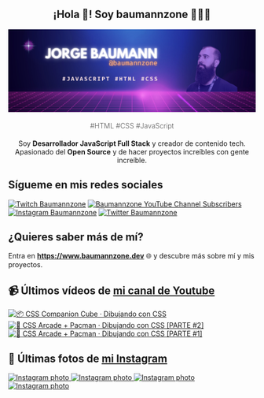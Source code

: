 <p align="center">
   <h2 align="center">¡Hola 👋! Soy baumannzone 👨🏻‍💻</h2>
   <img align="center" src="img/header.png" />
   <h4 align="center" style="font-weight: 300; color: #555;">#HTML #CSS #JavaScript</h4>
</p>

<p align="center" style="margin-bottom: 20px">Soy <strong>Desarrollador JavaScript Full Stack</strong> y creador de contenido tech.
<br/>
Apasionado del <strong>Open Source</strong> y de hacer proyectos increíbles con gente increíble.
</p>

## Sígueme en mis redes sociales

[![Twitch Baumannzone](https://img.shields.io/twitch/status/baumannzone?style=social)](https://twitch.tv/baumannzone)
[![Baumannzone YouTube Channel Subscribers](https://img.shields.io/youtube/channel/subscribers/UCTTj5ztXnGeDRPFVsBp7VMA?style=social)](https://youtube.com/rambitojs)
[![Instagram Baumannzone](https://img.shields.io/badge/Baumannzone--_.svg?label=Instagram&style=social&logo=instagram)](https://instagram.com/baumannzone)
[![Twitter Baumannzone](https://img.shields.io/twitter/follow/Baumannzone?label=Twitter&style=social)](https://twitter.com/baumannzone)

## ¿Quieres saber más de mí?

Entra en **https://www.baumannzone.dev** 🌐 y descubre más sobre mí y mis proyectos.

## 📹 Últimos vídeos de [mi canal de Youtube](https://youtube.com/rambitojs?sub_confirmation=1)


<a href='https://youtu.be/W6xwoSJahA0' target='_blank'>
  <img width='30%' src='https://img.youtube.com/vi/W6xwoSJahA0/mqdefault.jpg' alt='📦 CSS Companion Cube · Dibujando con CSS' />
</a>
<a href='https://youtu.be/9C3NXVXewH8' target='_blank'>
  <img width='30%' src='https://img.youtube.com/vi/9C3NXVXewH8/mqdefault.jpg' alt='👾 CSS Arcade + Pacman · Dibujando con CSS [PARTE #2]' />
</a>
<a href='https://youtu.be/2ahqLdgkSxA' target='_blank'>
  <img width='30%' src='https://img.youtube.com/vi/2ahqLdgkSxA/mqdefault.jpg' alt='👾 CSS Arcade + Pacman · Dibujando con CSS [PARTE #1]' />
</a>

## 📸 Últimas fotos de [mi Instagram](https://instagram.com/baumannzone)


<a href='https://instagram.com/p/CpyNOwarnok' target='_blank'>
  <img width='20%' src='https://scontent-waw1-1.cdninstagram.com/v/t51.2885-15/335763997_5887597057976558_508799587780031974_n.jpg?stp=dst-jpg_e15_fr_s1080x1080&_nc_ht=scontent-waw1-1.cdninstagram.com&_nc_cat=102&_nc_ohc=DpOqb7YWKIYAX8AAfa7&edm=APU89FABAAAA&ccb=7-5&ig_cache_key=MzA1ODU2NTI4NTYwMjU1NjQ1Mg%3D%3D.2-ccb7-5&oh=00_AfAsUEzpMMXIsKv5Xsy-xFjOIyTTQ2w-y7YBBvxZ6FEN1g&oe=641CE8BD&_nc_sid=86f79a' alt='Instagram photo' />
</a>
<a href='https://instagram.com/p/CpxS2xyPU9_' target='_blank'>
  <img width='20%' src='https://scontent-waw1-1.cdninstagram.com/v/t39.30808-6/335880849_651634293395690_3244828756504975467_n.png?stp=dst-jpg_e15_fr_s1080x1080&_nc_ht=scontent-waw1-1.cdninstagram.com&_nc_cat=102&_nc_ohc=D87R9DzUbKcAX-ZSlTE&edm=APU89FAAAAAA&ccb=7-5&ig_cache_key=MzA1ODMwODU0MTQ4NDcxNTYzMw%3D%3D.2-ccb7-5&oh=00_AfB1z1vQ8jDKg1V4CzFrq76ZsH8eBiw2O4Jq3laQ8L6evA&oe=641E1312&_nc_sid=86f79a' alt='Instagram photo' />
</a>
<a href='https://instagram.com/p/CpXsJwAjUCV' target='_blank'>
  <img width='20%' src='https://scontent-waw1-1.cdninstagram.com/v/t51.2885-15/334200430_580461007346694_7484248812472256463_n.jpg?stp=dst-jpg_e15&_nc_ht=scontent-waw1-1.cdninstagram.com&_nc_cat=106&_nc_ohc=WxOn0QKRM_0AX99u0O8&edm=APU89FABAAAA&ccb=7-5&oh=00_AfAx05k2XyDw5KcMw-6bY2fDYrZuH-rAzswn9Cv0NOtGDg&oe=6419DDE9&_nc_sid=86f79a' alt='Instagram photo' />
</a>
<a href='https://instagram.com/p/CpN-WyooMDu' target='_blank'>
  <img width='20%' src='https://scontent-waw1-1.cdninstagram.com/v/t51.2885-15/334275762_215487674379499_6016218974446575961_n.jpg?stp=dst-jpg_e15_fr_s1080x1080&_nc_ht=scontent-waw1-1.cdninstagram.com&_nc_cat=107&_nc_ohc=ZI7FxjwFshMAX9RTQxM&edm=APU89FABAAAA&ccb=7-5&ig_cache_key=MzA0ODM2Njc2Nzg4MDU4NTQ1NA%3D%3D.2-ccb7-5&oh=00_AfCmx0PTN-_Of4yMHCwuupnxs5E-YQLDGhzV4mFah8sdwQ&oe=641D0FF1&_nc_sid=86f79a' alt='Instagram photo' />
</a>
